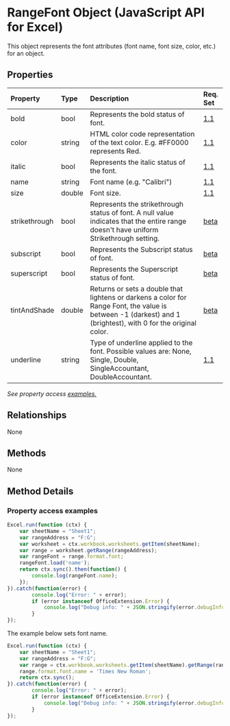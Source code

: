 # RangeFont Object (JavaScript API for Excel)

This object represents the font attributes (font name, font size, color, etc.) for an object.

## Properties

| Property	   | Type	|Description| Req. Set|
|:---------------|:--------|:----------|:----|
|bold|bool|Represents the bold status of font.|[1.1](../requirement-sets/excel-api-requirement-sets.md)|
|color|string|HTML color code representation of the text color. E.g. #FF0000 represents Red.|[1.1](../requirement-sets/excel-api-requirement-sets.md)|
|italic|bool|Represents the italic status of the font.|[1.1](../requirement-sets/excel-api-requirement-sets.md)|
|name|string|Font name (e.g. "Calibri")|[1.1](../requirement-sets/excel-api-requirement-sets.md)|
|size|double|Font size.|[1.1](../requirement-sets/excel-api-requirement-sets.md)|
|strikethrough|bool|Represents the strikethrough status of font. A null value indicates that the entire range doesn't have uniform Strikethrough setting.|[beta](../requirement-sets/excel-api-requirement-sets.md)|
|subscript|bool|Represents the Subscript status of font.|[beta](../requirement-sets/excel-api-requirement-sets.md)|
|superscript|bool|Represents the Superscript status of font.|[beta](../requirement-sets/excel-api-requirement-sets.md)|
|tintAndShade|double|Returns or sets a double that lightens or darkens a color for Range Font, the value is between -1 (darkest) and 1 (brightest), with 0 for the original color.|[beta](../requirement-sets/excel-api-requirement-sets.md)|
|underline|string|Type of underline applied to the font. Possible values are: None, Single, Double, SingleAccountant, DoubleAccountant.|[1.1](../requirement-sets/excel-api-requirement-sets.md)|

_See property access [examples.](#property-access-examples)_

## Relationships
None


## Methods
None


## Method Details

### Property access examples

```js
Excel.run(function (ctx) { 
	var sheetName = "Sheet1";
	var rangeAddress = "F:G";
	var worksheet = ctx.workbook.worksheets.getItem(sheetName);
	var range = worksheet.getRange(rangeAddress);
	var rangeFont = range.format.font;
	rangeFont.load('name');
	return ctx.sync().then(function() {
		console.log(rangeFont.name);
	});
}).catch(function(error) {
		console.log("Error: " + error);
		if (error instanceof OfficeExtension.Error) {
			console.log("Debug info: " + JSON.stringify(error.debugInfo));
		}
});
```
The example below sets font name. 

```js
Excel.run(function (ctx) { 
	var sheetName = "Sheet1";
	var rangeAddress = "F:G";
	var range = ctx.workbook.worksheets.getItem(sheetName).getRange(rangeAddress);
	range.format.font.name = 'Times New Roman';
	return ctx.sync(); 
}).catch(function(error) {
		console.log("Error: " + error);
		if (error instanceof OfficeExtension.Error) {
			console.log("Debug info: " + JSON.stringify(error.debugInfo));
		}
});
```